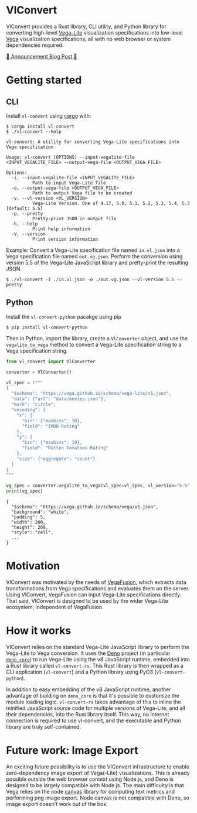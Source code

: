 # VlConvert
VlConvert provides a Rust library, CLI utility, and Python library for converting high-level [Vega-Lite](https://vega.github.io/vega-lite/) visualization specifications into low-level [Vega](https://vega.github.io/vega/) visualization specifications, all with no web browser or system dependencies required.

[:tada: Announcement Blog Post :tada:](https://medium.com/@jonmmease/introducing-vlconvert-c763f0076e89)

# Getting started
## CLI
Install `vl-convert` using [cargo](https://doc.rust-lang.org/cargo/) with:
```
$ cargo install vl-convert
$ ./vl-convert --help

vl-convert: A utility for converting Vega-Lite specifications into Vega specification

Usage: vl-convert [OPTIONS] --input-vegalite-file <INPUT_VEGALITE_FILE> --output-vega-file <OUTPUT_VEGA_FILE>

Options:
  -i, --input-vegalite-file <INPUT_VEGALITE_FILE>
          Path to input Vega-Lite file
  -o, --output-vega-file <OUTPUT_VEGA_FILE>
          Path to output Vega file to be created
  -v, --vl-version <VL_VERSION>
          Vega-Lite Version. One of 4.17, 5.0, 5.1, 5.2, 5.3, 5.4, 5.5 [default: 5.5]
  -p, --pretty
          Pretty-print JSON in output file
  -h, --help
          Print help information
  -V, --version
          Print version information
```

Example: Convert a Vega-Lite specification file named `in.vl.json` into a Vega specification file named `out.vg.json`. Perform the conversion using version 5.5 of the Vega-Lite JavaScript library and pretty-print the resulting JSON.
```
$ ./vl-convert -i ./in.vl.json -o ./out.vg.json --vl-version 5.5 --pretty
```

## Python
Install the `vl-convert-python` pacakge using pip

```
$ pip install vl-convert-python
```

Then in Python, import the library, create a `VlConverter` object, and use the `vegalite_to_vega` method to convert a Vega-Lite specification string to a Vega specification string.

```python
from vl_convert import VlConverter

converter = VlConverter()

vl_spec = r"""
{
  "$schema": "https://vega.github.io/schema/vega-lite/v5.json",
  "data": {"url": "data/movies.json"},
  "mark": "circle",
  "encoding": {
    "x": {
      "bin": {"maxbins": 10},
      "field": "IMDB Rating"
    },
    "y": {
      "bin": {"maxbins": 10},
      "field": "Rotten Tomatoes Rating"
    },
    "size": {"aggregate": "count"}
  }
}
"""

vg_spec = converter.vegalite_to_vega(vl_spec=vl_spec, vl_version="5.5", pretty=True)
print(vg_spec)
```
```
{
  "$schema": "https://vega.github.io/schema/vega/v5.json",
  "background": "white",
  "padding": 5,
  "width": 200,
  "height": 200,
  "style": "cell",
  ...
}
```

# Motivation
VlConvert was motivated by the needs of [VegaFusion](https://vegafusion.io/), which extracts data transformations from Vega specifications and evaluates them on the server. Using VlConvert, VegaFusion can input Vega-Lite specifications directly.  That said, VlConvert is designed to be used by the wider Vega-Lite ecosystem, independent of VegaFusion.

# How it works
VlConvert relies on the standard Vega-Lite JavaScript library to perform the Vega-Lite to Vega conversion.  It uses the [Deno](https://deno.land/) project (in particular [`deno_core`](https://github.com/denoland/deno/tree/main/core)) to run Vega-Lite using the v8 JavaScript runtime, embedded into a Rust library called `vl-convert-rs`. This Rust library is then wrapped as a CLI application (`vl-convert`) and a Python library using PyO3 (`vl-convert-python`).

In addition to easy embedding of the v8 JavaScript runtime, another advantage of building on `deno_core` is that it's possible to customize the module loading logic. `vl-convert-rs` takes advantage of this to inline the minified JavaScript source code for multiple versions of Vega-Lite, and all their dependencies, into the Rust library itself. This way, no internet connection is required to use vl-convert, and the executable and Python library are truly self-contained.

# Future work: Image Export
An exciting future possibility is to use the VlConvert infrastructure to enable zero-dependency image export of Vega(-Lite) visualizations.  This is already possible outside the web browser context using Node.js, and Deno is designed to be largely compatible with Node.js. The main difficulty is that Vega relies on the node [canvas](https://www.npmjs.com/package/canvas) library for computing text metrics and performing png image export. Node canvas is not compatible with Deno, so image export doesn't work out of the box.  
